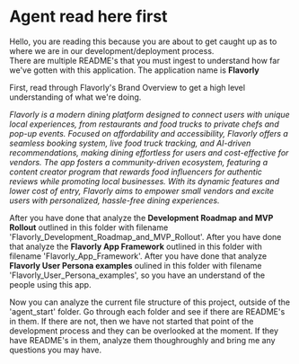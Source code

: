 # Agent read here first
Hello, you are reading this because you are about to get caught up as to where we are in our development/deployment process.  
There are multiple README's that you must ingest to understand how far we've gotten with this application.  The application name is **Flavorly**

First, read through Flavorly's Brand Overview to get a high level understanding of what we're doing.

*Flavorly is a modern dining platform designed to connect users with unique local experiences, from restaurants and food trucks to private chefs and pop-up events. Focused on affordability and accessibility, Flavorly offers a seamless booking system, live food truck tracking, and AI-driven recommendations, making dining effortless for users and cost-effective for vendors. The app fosters a community-driven ecosystem, featuring a content creator program that rewards food influencers for authentic reviews while promoting local businesses. With its dynamic features and lower cost of entry, Flavorly aims to empower small vendors and excite users with personalized, hassle-free dining experiences.*

After you have done that analyze the **Development Roadmap and MVP Rollout** outlined in this folder with filename 'Flavorly_Development_Roadmap_and_MVP_Rollout'.
After you have done that analyze the **Flavorly App Framework** outlined in this folder with filename 'Flavorly_App_Framework'.
After you have done that analyze **Flavorly User Persona examples** oulined in this folder with filename 'Flavorly_User_Persona_examples', so you have an understand of the people using this app.

Now you can analyze the current file structure of this project, outside of the 'agent_start' folder.
Go through each folder and see if there are README's in them. If there are not, then we have not started that point of the development process and they can be overlooked at the moment. If they have README's in them, analyze them thoughroughly and bring me any questions you may have.